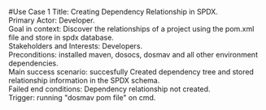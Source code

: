 #Use Case 1
Title: Creating Dependency Relationship in SPDX.<br/>
Primary Actor: Developer. <br/>
Goal in context: Discover the relationships of a project using the pom.xml file and store in spdx database.<br/>
Stakeholders and Interests: Developers. <br/>
Preconditions: installed maven, dosocs, dosmav and all other environment dependencies. <br/>
Main success scenario: succesfully Created dependency tree and stored relationship information in the SPDX schema. <br/>
Failed end conditions: Dependency relationship not created.<br/>
Trigger: running "dosmav pom file" on cmd.<br/>
